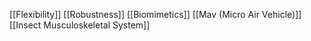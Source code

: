 [[Flexibility]]
[[Robustness]]
[[Biomimetics]]
[[Mav (Micro Air Vehicle)]]
[[Insect Musculoskeletal System]]
